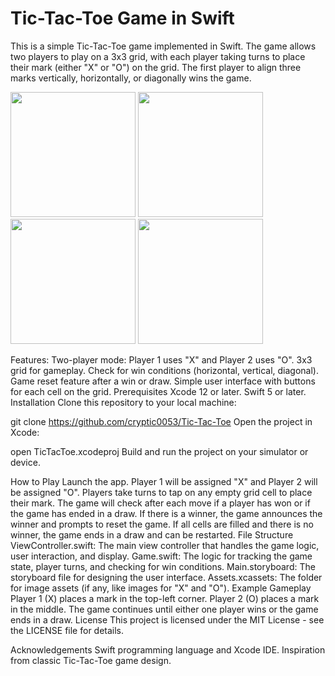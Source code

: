 # Tic-Tac-Toe Game in Swift
This is a simple Tic-Tac-Toe game implemented in Swift. The game allows two players to play on a 3x3 grid, with each player taking turns to place their mark (either "X" or "O") on the grid. The first player to align three marks vertically, horizontally, or diagonally wins the game.


<img src="https://github.com/user-attachments/assets/711b9d1e-7a7e-4638-91b9-82cfca09817f" width="200" height="auto" />
<img src="https://github.com/user-attachments/assets/c49add95-5c07-48d8-ad5b-4659e9c14390" width="200" height="auto" />
<img src="https://github.com/user-attachments/assets/7f2ac300-037c-441f-b27a-e45bdd2cd146" width="200" height="auto" />
<img src="https://github.com/user-attachments/assets/043383ff-1680-4ec1-9968-c771fa220c98" width="200" height="auto" />


Features:
Two-player mode: Player 1 uses "X" and Player 2 uses "O".
3x3 grid for gameplay.
Check for win conditions (horizontal, vertical, diagonal).
Game reset feature after a win or draw.
Simple user interface with buttons for each cell on the grid.
Prerequisites
Xcode 12 or later.
Swift 5 or later.
Installation
Clone this repository to your local machine:

git clone https://github.com/cryptic0053/Tic-Tac-Toe
Open the project in Xcode:

open TicTacToe.xcodeproj
Build and run the project on your simulator or device.

How to Play
Launch the app.
Player 1 will be assigned "X" and Player 2 will be assigned "O".
Players take turns to tap on any empty grid cell to place their mark.
The game will check after each move if a player has won or if the game has ended in a draw.
If there is a winner, the game announces the winner and prompts to reset the game.
If all cells are filled and there is no winner, the game ends in a draw and can be restarted.
File Structure
ViewController.swift: The main view controller that handles the game logic, user interaction, and display.
Game.swift: The logic for tracking the game state, player turns, and checking for win conditions.
Main.storyboard: The storyboard file for designing the user interface.
Assets.xcassets: The folder for image assets (if any, like images for "X" and "O").
Example Gameplay
Player 1 (X) places a mark in the top-left corner.
Player 2 (O) places a mark in the middle.
The game continues until either one player wins or the game ends in a draw.
License
This project is licensed under the MIT License - see the LICENSE file for details.

Acknowledgements
Swift programming language and Xcode IDE.
Inspiration from classic Tic-Tac-Toe game design.
